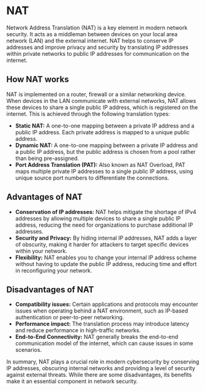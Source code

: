 # NAT

Network Address Translation (NAT) is a key element in modern network security. It acts as a middleman between devices on your local area network (LAN) and the external internet. NAT helps to conserve IP addresses and improve privacy and security by translating IP addresses within private networks to public IP addresses for communication on the internet.

## How NAT works

NAT is implemented on a router, firewall or a similar networking device. When devices in the LAN communicate with external networks, NAT allows these devices to share a single public IP address, which is registered on the internet. This is achieved through the following translation types:

- **Static NAT:** A one-to-one mapping between a private IP address and a public IP address. Each private address is mapped to a unique public address.
- **Dynamic NAT:** A one-to-one mapping between a private IP address and a public IP address, but the public address is chosen from a pool rather than being pre-assigned.
- **Port Address Translation (PAT):** Also known as NAT Overload, PAT maps multiple private IP addresses to a single public IP address, using unique source port numbers to differentiate the connections.

## Advantages of NAT

- **Conservation of IP addresses:** NAT helps mitigate the shortage of IPv4 addresses by allowing multiple devices to share a single public IP address, reducing the need for organizations to purchase additional IP addresses.
- **Security and Privacy:** By hiding internal IP addresses, NAT adds a layer of obscurity, making it harder for attackers to target specific devices within your network.
- **Flexibility:** NAT enables you to change your internal IP address scheme without having to update the public IP address, reducing time and effort in reconfiguring your network.

## Disadvantages of NAT

- **Compatibility issues:** Certain applications and protocols may encounter issues when operating behind a NAT environment, such as IP-based authentication or peer-to-peer networking.
- **Performance impact:** The translation process may introduce latency and reduce performance in high-traffic networks.
- **End-to-End Connectivity:** NAT generally breaks the end-to-end communication model of the internet, which can cause issues in some scenarios.

In summary, NAT plays a crucial role in modern cybersecurity by conserving IP addresses, obscuring internal networks and providing a level of security against external threats. While there are some disadvantages, its benefits make it an essential component in network security.